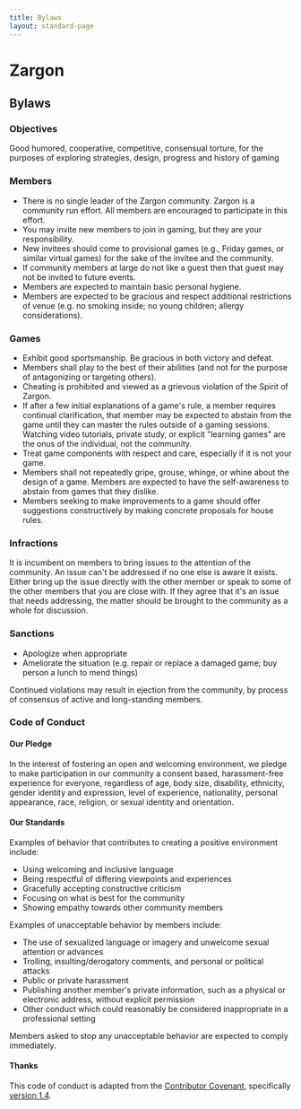 ```yaml
---
title: Bylaws
layout: standard-page
---
```

# Zargon

## Bylaws

### Objectives
Good humored, cooperative, competitive, consensual torture, for the purposes of
exploring strategies, design, progress and history of gaming

### Members
* There is no single leader of the Zargon community. Zargon is a community run
  effort. All members are encouraged to participate in this effort.
* You may invite new members to join in gaming, but they are your
  responsibility.
* New invitees should come to provisional games (e.g., Friday games, or similar
  virtual games) for the sake of the invitee and the community.
* If community members at large do not like a guest then that guest may not be
  invited to future events.
* Members are expected to maintain basic personal hygiene.
* Members are expected to be gracious and respect additional restrictions of
  venue (e.g. no smoking inside; no young children; allergy considerations).

### Games
* Exhibit good sportsmanship. Be gracious in both victory and defeat.
* Members shall play to the best of their abilities (and not for the purpose of
  antagonizing or targeting others).
* Cheating is prohibited and viewed as a grievous violation of the Spirit of
  Zargon.
* If after a few initial explanations of a game's rule, a member requires
  continual clarification, that member may be expected to abstain from the game
  until they can master the rules outside of a gaming sessions. Watching video
  tutorials, private study, or explicit "learning games" are the onus of the
  individual, not the community.
* Treat game components with respect and care, especially if it is not your
  game.
* Members shall not repeatedly gripe, grouse, whinge, or whine about the design
  of a game. Members are expected to have the self-awareness to abstain from
  games that they dislike.
* Members seeking to make improvements to a game should offer suggestions
  constructively by making concrete proposals for house rules.

### Infractions
It is incumbent on members to bring issues to the attention of the community.
An issue can't be addressed if no one else is aware it exists. Either bring up
the issue directly with the other member or speak to some of the other members
that you are close with. If they agree that it's an issue that needs
addressing, the matter should be brought to the community as a whole for
discussion.

### Sanctions
* Apologize when appropriate
* Ameliorate the situation (e.g. repair or replace a damaged game; buy person a
  lunch to mend things)

Continued violations may result in ejection from the community, by process of
consensus of active and long-standing members.

### Code of Conduct

#### Our Pledge
In the interest of fostering an open and welcoming environment, we pledge to
make participation in our community a consent based, harassment-free
experience for everyone, regardless of age, body size, disability, ethnicity,
gender identity and expression, level of experience, nationality, personal
appearance, race, religion, or sexual identity and orientation.

#### Our Standards
Examples of behavior that contributes to creating a positive environment
include:

* Using welcoming and inclusive language
* Being respectful of differing viewpoints and experiences
* Gracefully accepting constructive criticism
* Focusing on what is best for the community
* Showing empathy towards other community members

Examples of unacceptable behavior by members include:

* The use of sexualized language or imagery and unwelcome sexual attention or
  advances
* Trolling, insulting/derogatory comments, and personal or political attacks
* Public or private harassment
* Publishing another member's private information, such as a physical or electronic
  address, without explicit permission
* Other conduct which could reasonably be considered inappropriate in a
  professional setting

Members asked to stop any unacceptable behavior are expected to comply
immediately.

#### Thanks
This code of conduct is adapted from the [Contributor
Covenant](http://contributor-covenant.org/), specifically [version
1.4](http://contributor-covenant.org/version/1/4).
